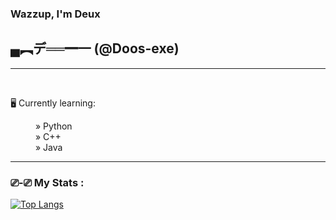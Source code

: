 ### Wazzup, I'm Deux 
## ▄︻デ══━一  (@Doos-exe)
---
<br><dl><dt> 🖥️ Currently learning:</dt>
<dd>» Python
<dd>» C++
<dd>» Java 
</dl>

---
### ⎚-⎚ My Stats :
[![Top Langs](https://github-readme-stats.vercel.app/api/top-langs/?username=Doos-exe&layout=compact&theme=vision-friendly-dark)](https://github.com/anuraghazra/github-readme-stats)
